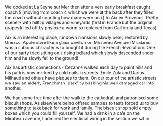 We docked at La Seyne sur Mer then after a very early breakfast caught coach 5 (moving from
coach 4 which we were at the back after they filled the coach without counting how many were on it)
to Aix en Provence. Pretty scenery with hilltop villages and vineyards (first in France
but the original grapes killed off by phyloxera worm so replaced from California and Texas).

Aix is an interesting place,
rundown mansions slowly being restored by Unesco. Apple store like a glass pavilion
on Mirabeau Avenue (Mirabeau was a dubious character who bought it during the
French Revolution). One of our
party tried sitting on a rising bollard which slowly descended under him and he slowly
fell to the ground!

Aix has artistic connections - Cezanne walked each day to paint
hills and his path is now marked by gold nails in streets. Emile Zola and Darius Milhaud
and others have plaques to them. On our tour of the artistic streets we saw
an elderly Frenchman 'park' by bashing his well damaged car
into another.

We had some free time after the walk to the cathedral, and patronised some biscuit
shops. As elsewhere being offered samples to taste forced us to buy
something to take back for work and family. The biscuit shop sold empty boxes
which you could fill yourself. We had a drink in a cafe on the Mirabeau avenue,
I admired the electrical wiring in the section we sat in.

